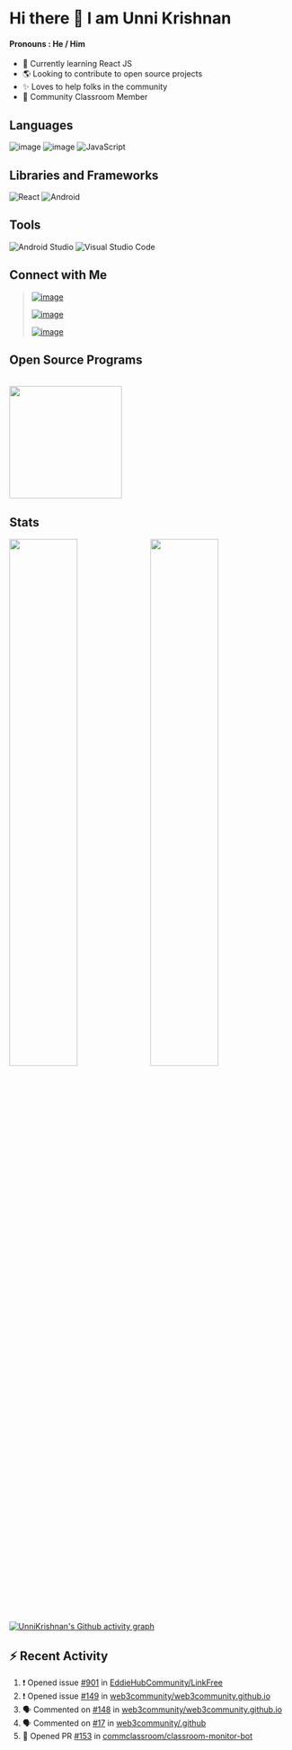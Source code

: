 # Hi there 👋 I am Unni Krishnan
#### Pronouns : He / Him
- 🌱 Currently learning React JS
- :earth_americas:  Looking to contribute to open source projects
- :sparkles:  Loves to help folks in the community
- :beginner: Community Classroom Member

## Languages
![image](https://img.shields.io/badge/Java-ED8B00?style=for-the-badge&logo=java&logoColor=black) ![image](https://img.shields.io/badge/C%2B%2B-00599C?style=for-the-badge&logo=c%2B%2B&logoColor=white)  ![JavaScript](https://img.shields.io/badge/javascript-%23323330.svg?style=for-the-badge&logo=javascript&logoColor=%23F7DF1E)

## Libraries and Frameworks
![React](https://img.shields.io/badge/react-%2320232a.svg?style=for-the-badge&logo=react&logoColor=%2361DAFB) ![Android](https://img.shields.io/badge/Android-3DDC84?style=for-the-badge&logo=android&logoColor=black)

## Tools
![Android Studio](https://img.shields.io/badge/Android%20Studio-3DDC84.svg?style=for-the-badge&logo=android-studio&logoColor=black) ![Visual Studio Code](https://img.shields.io/badge/Visual%20Studio%20Code-0078d7.svg?style=for-the-badge&logo=visual-studio-code&logoColor=purple)

## Connect with Me
> [![image](https://img.shields.io/badge/@Unni_k_-1DA1F2?style=for-the-badge&logo=twitter&logoColor=white)](https://twitter.com/Unni_k_?t=M7amTieGKZiQRHwaHrNEVQ&s=09) 
> 
> [![image](https://img.shields.io/badge/kvunni2002@gmail.com-D14836?style=for-the-badge&logo=gmail&logoColor=white)](mailto:kvunni2002@gmail.com)
>
> [![image](https://img.shields.io/badge/Discord-7289DA?style=for-the-badge&logo=discord&logoColor=white)](https://discords.com/bio/p/unnikrishnan)

## Open Source Programs
</br>
<a href = "https://hacktoberfest.digitalocean.com/">
<img src="https://camo.githubusercontent.com/5a8d352f17e028b08d7afe24eeb3293740bf399826ee1e3726dbae93d685c2b7/68747470733a2f2f6861636b746f626572666573742e6469676974616c6f6365616e2e636f6d2f5f6e7578742f696d672f6c6f676f2d6861636b746f626572666573742d66756c6c2e663432653362312e737667" width="200"/>
</a>

## Stats
<img src="https://github-readme-stats.vercel.app/api?username=unnikrishnan2002&show_icons=true&theme=radical" width=49%/>   <img src="http://github-readme-streak-stats.herokuapp.com?user=unnikrishnan2002&theme=neon-dark&date_format=M%20j%5B%2C%20Y%5D" width=49%/>

[![UnniKrishnan's Github activity graph](https://activity-graph.herokuapp.com/graph?username=unnikrishnan2002&theme=react-dark&area=true)](https://github.com/ashutosh00710/github-readme-activity-graph)

## ⚡ Recent Activity
<!--START_SECTION:activity-->
1. ❗️ Opened issue [#901](https://github.com/EddieHubCommunity/LinkFree/issues/901) in [EddieHubCommunity/LinkFree](https://github.com/EddieHubCommunity/LinkFree)
2. ❗️ Opened issue [#149](https://github.com/web3community/web3community.github.io/issues/149) in [web3community/web3community.github.io](https://github.com/web3community/web3community.github.io)
3. 🗣 Commented on [#148](https://github.com/web3community/web3community.github.io/issues/148) in [web3community/web3community.github.io](https://github.com/web3community/web3community.github.io)
4. 🗣 Commented on [#17](https://github.com/web3community/.github/issues/17) in [web3community/.github](https://github.com/web3community/.github)
5. 💪 Opened PR [#153](https://github.com/commclassroom/classroom-monitor-bot/pull/153) in [commclassroom/classroom-monitor-bot](https://github.com/commclassroom/classroom-monitor-bot)
<!--END_SECTION:activity-->
